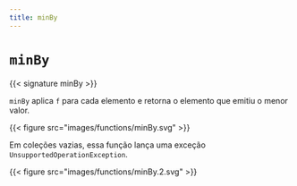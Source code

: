 ```yaml
---
title: minBy
---
```


# `minBy`

{{< signature minBy >}}

`minBy` aplica `f` para cada elemento e retorna o elemento que emitiu o menor valor.

{{< figure src="images/functions/minBy.svg" >}}

Em coleções vazias, essa função lança uma exceção `UnsupportedOperationException`.

{{< figure src="images/functions/minBy.2.svg" >}}
